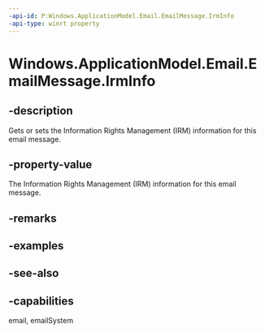 ```yaml
---
-api-id: P:Windows.ApplicationModel.Email.EmailMessage.IrmInfo
-api-type: winrt property
---
```


<!-- Property syntax
public Windows.ApplicationModel.Email.EmailIrmInfo IrmInfo { get;  set; }
-->

# Windows.ApplicationModel.Email.EmailMessage.IrmInfo

## -description
Gets or sets the Information Rights Management (IRM) information for this email message.

## -property-value
The Information Rights Management (IRM) information for this email message.

## -remarks

## -examples

## -see-also

## -capabilities
email, emailSystem
